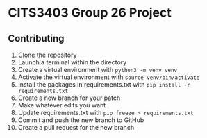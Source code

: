 # CITS3403 Group 26 Project

## Contributing
1. Clone the repository
2. Launch a terminal within the directory
3. Create a virtual environment with `python3 -m venv venv`
4. Activate the virtual environment with `source venv/bin/activate`
5. Install the packages in requirements.txt with `pip install -r requirements.txt`
6. Create a new branch for your patch
7. Make whatever edits you want
8. Update requirements.txt with `pip freeze > requirements.txt`
9. Commit and push the new branch to GitHub
10. Create a pull request for the new branch
